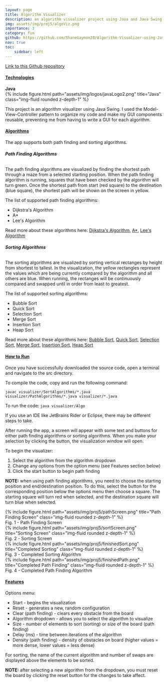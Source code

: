 ```yaml
---
layout: page
title: Algorithm Visualizer
description: an algorithm visualizer project using Java and Java Swing
img: assets/img/proj5/algoViz.png
importance: 3
category: fun
github: https://github.com/ShaneGaymon28/Algorithm-Visualizer-using-Java-Swing
nav: true
toc:
    sidebar: left
---
```



<a href="https://github.com/ShaneGaymon28/Algorithm-Visualizer-using-Java-Swing">Link to this Github repository</a>

<div class="row justify-content-center">
    <h4><strong><u>Technologies</u></strong></h4>
</div>
<div class="row">
    <div class="col-sm mt-3 mt-md-0">
        <div class="caption">
            <strong>Java</strong>
        </div>
        {% include figure.html path="assets/img/logos/javaLogo2.png" title="Java" class="img-fluid rounded z-depth-1" %}
    </div>
</div>

This project is an algorithm visualizer using Java Swing. I used the Model-View-Controller pattern to organize my code and make my GUI components reusable, preventing me from having to write a GUI for each algorithm.

<h4><strong><u>Algorithms</u></strong></h4>
The app supports both path finding and sorting algorithms. 

<h6><strong>Path Finding Algorithms</strong></h6>
The path finding algorithms are visualized by finding the shortest path through a maze from a selected starting position. When the path finding algorithm is running, squares that have been checked by the algorithm will turn green. Once the shortest path from start (red square) to the destination (blue square), the shortest path will be shown on the screen in yellow.

The list of supported path finding algorithms:
<ul>
    <li>Dijkstra's Algorithm</li>
    <li>A*</li>
    <li>Lee's Algorithm</li>
</ul>

Read more about these algorithms here: <a href="https://en.wikipedia.org/wiki/Dijkstra%27s_algorithm">Dijkstra's Algorithm</a>, <a href="https://en.wikipedia.org/wiki/A*_search_algorithm">A*</a>, <a href="https://en.wikipedia.org/wiki/Lee_algorithm">Lee's Algorithm</a>

<h6><strong>Sorting Algorithms</strong></h6>
The sorting algorithms are visualized by sorting vertical rectanges by height from shortest to tallest. In the visualization, the yellow rectangles represent the values which are being currently compared by the algorithm and all others are blue. When running, the rectanges will be continuously compared and swapped until in order from least to greatest.

The list of supported sorting algorithms:
<ul>
    <li>Bubble Sort</li>
    <li>Quick Sort</li>
    <li>Selection Sort</li>
    <li>Merge Sort</li>
    <li>Insertion Sort</li>
    <li>Heap Sort</li>
</ul>

Read more about these algorithms here: <a href="https://en.wikipedia.org/wiki/Bubble_sort">Bubble Sort</a>, <a href="https://en.wikipedia.org/wiki/Quicksort">Quick Sort</a>, <a href="https://en.wikipedia.org/wiki/Selection_sort">Selection Sort</a>, <a href="https://en.wikipedia.org/wiki/Merge_sort">Merge Sort</a>, <a href="https://en.wikipedia.org/wiki/Insertion_sort">Insertion Sort</a>, <a href="https://en.wikipedia.org/wiki/Heapsort">Heap Sort</a>

<h4><strong><u>How to Run</u></strong></h4>
Once you have successfully downloaded the source code, open a terminal and navigate to the src directory.

To compile the code, copy and run the following command:  

`javac visualizer/SortAlgorithms/*.java visualizer/PathAlgorithms/*.java visualizer/*.java`

To run the code:
`java visualizer/Algo`

If you use an IDE like JetBrains Rider or Eclipse, there may be different steps to take.

After running the app, a screen will appear with some text and buttons for either path finding algorithms or sorting algorithms. When you make your selection by clicking the button, the visualization window will open. 

To begin the visualizer:
<ol>
    <li>Select the algorithm from the algorithm dropdown</li>
    <li>Change any options from the option menu (see Features section below)</li>
    <li>Click the start button to begin path finding</li>    
</ol>

<strong>NOTE:</strong> when using path finding algorithms, you need to choose the starting position and end/destination position. To do this, select the button for the corresponding position below the options menu then choose a square. The starting square will turn red when selected, and the destination square will turn blue when selected.

<div class="row">
    <div class="col-sm mt-3 mt-md-0">
        {% include figure.html path="assets/img/proj5/pathScreen.png" title="Path Finding Screen" class="img-fluid rounded z-depth-1" %}
    </div>
</div>
<div class="caption">
    Fig. 1 - Path Finding Screen
</div>


<div class="row">
    <div class="col-sm mt-3 mt-md-0">
        {% include figure.html path="assets/img/proj5/sortScreen.png" title="Sorting Screen" class="img-fluid rounded z-depth-1" %}
    </div>
</div>
<div class="caption">
    Fig. 2 - Sorting Screen
</div>

<div class="row">
    <div class="col-sm mt-3 mt-md-0">
        {% include figure.html path="assets/img/proj5/finishedSort.png" title="Completed Sorting" class="img-fluid rounded z-depth-1" %}
    </div>
</div>
<div class="caption">
    Fig. 3 - Completed Sorting Algorithm
</div>

<div class="row">
    <div class="col-sm mt-3 mt-md-0">
        {% include figure.html path="assets/img/proj5/finishedPath.png" title="Completed Path Finding" class="img-fluid rounded z-depth-1" %}
    </div>
</div>
<div class="caption">
    Fig. 4 - Completed Path Finding Algorithm
</div>


<h4><strong><u>Features</u></strong></h4>
Options menu:
<ul>
    <li>Start - begins the visualization</li>
    <li>Reset - generates a new, random configuration</li>
    <li>Clear (path finding) - clears every obstacle from the board</li>
    <li>Algorithm dropdown - allows you to select the algorithm to visualize</li>
    <li>Size - number of elements to sort (sorting) or size of the board (path finding)</li>
    <li>Delay (ms) - time between iterations of the algorithm</li>
    <li>Density (path finding) - density of obstacles on board (higher values = more dense, lower values = less dense)</li>
</ul>

For sorting, the name of the current algorithm and number of swaps are displayed above the elements to be sorted.

<strong>NOTE:</strong> after selecting a new algorithm from the dropdown, you must reset the board by clicking the reset button for the changes to take affect.
